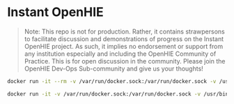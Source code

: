 # Instant OpenHIE

> Note: This repo is not for production. Rather, it contains strawpersons to facilitate discussion and demonstrations of progress on the Instant OpenHIE project. As such, it implies no endorsement or support from any institution especially and including the OpenHIE Community of Practice. This is for open discussion in the community. Please join the OpenHIE Dev-Ops Sub-community and give us your thoughts!

```sh
docker run -it --rm -v /var/run/docker.sock:/var/run/docker.sock -v /usr/bin/docker:/usr/bin/docker -v /usr/local/bin/docker-compose:/usr/local/bin/docker-compose -v /usr/bin/docker:/usr/bin/docker -v /usr/lib/libdevmapper.so.1.02:/usr/lib/libdevmapper.so.1.02 instant <cmd>
```

```sh
docker run -it -v /var/run/docker.sock:/var/run/docker.sock -v /usr/bin/docker:/usr/bin/docker -v /usr/local/bin/docker-compose:/usr/local/bin/docker-compose -v /usr/bin/docker:/usr/bin/docker -v /usr/lib/libdevmapper.so.1.02:/usr/lib/libdevmapper.so.1.02 -v ~/.kube/config:/root/.kube/config -v ~/.minikube:/home/ryan/.minikube -v ~/.minikube:/root/.minikube -v /usr/local/bin/minikube:/usr/local/bin/minikube --network host instant up k8s
```